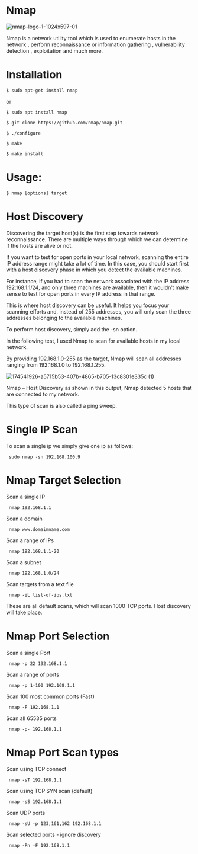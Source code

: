 # Nmap

![nmap-logo-1-1024x597-01](https://user-images.githubusercontent.com/106522935/202653349-2b81f1fe-b6d7-4b05-9164-91806e6d1fcb.jpeg)


Nmap is a network utility tool  which is used to enumerate hosts in the network , perform  reconnaissance or information gathering , vulnerability detection , exploitation and much more. 

# Installation

    $ sudo apt-get install nmap

or

    $ sudo apt install nmap
    
    $ git clone https://github.com/nmap/nmap.git

    $ ./configure

    $ make

    $ make install

# Usage:

    $ nmap [options] target
    

# Host Discovery

Discovering the target host(s) is the first step towards network reconnaissance. There are multiple ways through which we can determine if the hosts are alive or not.

If you want to test for open ports in your local network, scanning the entire IP address range might take a lot of time. In this case, you should start first with a host discovery phase in which you detect the available machines.

For instance, if you had to scan the network associated with the IP address 192.168.1.1/24, and only three machines are available, then it wouldn’t make sense to test for open ports in every IP address in that range.

This is where host discovery can be useful. It helps you focus your scanning efforts and, instead of 255 addresses, you will only scan the three addresses belonging to the available machines.

To perform host discovery, simply add the -sn option.

In the following test, I used Nmap to scan for available hosts in my local network.

By providing 192.168.1.0-255 as the target, Nmap will scan all addresses ranging from 192.168.1.0 to 192.168.1.255.

![174541926-a5715b53-407b-4865-b705-13c8301e335c (1)](https://user-images.githubusercontent.com/106522935/202656453-9516cb01-71c6-4adc-b474-d46336a3f177.png)

Nmap – Host Discovery as shown in this output, Nmap detected 5 hosts that are connected to my network.

This type of scan is also called a ping sweep.

# Single IP Scan
To scan a single ip we simply give one ip as follows:

     sudo nmap -sn 192.168.100.9
     

# Nmap Target Selection

Scan a single IP

     nmap 192.168.1.1
     
Scan a domain	

     nmap www.domaimname.com
     
Scan a range of IPs

     nmap 192.168.1.1-20

Scan a subnet

     nmap 192.168.1.0/24
     
Scan targets from a text file

     nmap -iL list-of-ips.txt
     
These are all default scans, which will scan 1000 TCP ports. Host discovery will take place.

# Nmap Port Selection

Scan a single Port	

     nmap -p 22 192.168.1.1
     
Scan a range of ports	

     nmap -p 1-100 192.168.1.1
     
Scan 100 most common ports (Fast)	

     nmap -F 192.168.1.1
     
Scan all 65535 ports	

     nmap -p- 192.168.1.1
    
# Nmap Port Scan types

Scan using TCP connect

     nmap -sT 192.168.1.1
     
Scan using TCP SYN scan (default)	
     
     nmap -sS 192.168.1.1
     
Scan UDP ports	
     
     nmap -sU -p 123,161,162 192.168.1.1
     
Scan selected ports - ignore discovery	
     
     nmap -Pn -F 192.168.1.1
